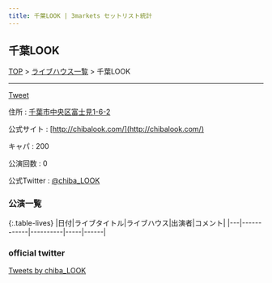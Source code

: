 ```yaml
---
title: 千葉LOOK | 3markets セットリスト統計
---
```

## 千葉LOOK

[TOP](/setlist/) > [ライブハウス一覧](livehouses.html) > 千葉LOOK

___

<a href="https://twitter.com/share?ref_src=twsrc%5Etfw" data-text="3markets[ ]セットリスト > 千葉LOOK" class="twitter-share-button" data-via="3markets" data-hashtags="3markets" data-related="3markets" data-show-count="false">Tweet</a>

住所
:    <a href="https://www.google.co.jp/maps/search/%E5%8D%83%E8%91%89%E5%B8%82%E4%B8%AD%E5%A4%AE%E5%8C%BA%E5%AF%8C%E5%A3%AB%E8%A6%8B1-6-2" rel="noopener noreferrer" target="_blank">千葉市中央区富士見1-6-2</a>

公式サイト
:    [http://chibalook.com/](http://chibalook.com/)

キャパ
:    200

公演回数
: 0


公式Twitter
: <a href="https://twitter.com/chiba_LOOK">@chiba_LOOK</a>


### 公演一覧

{:.table-lives}
|日付|ライブタイトル|ライブハウス|出演者|コメント|
|---|------------|----------|-----|------|




### official twitter

<a class="twitter-timeline" href="https://twitter.com/chiba_LOOK?ref_src=twsrc%5Etfw">Tweets by chiba_LOOK</a> <script async src="https://platform.twitter.com/widgets.js" charset="utf-8"></script>


<script async src="https://platform.twitter.com/widgets.js" charset="utf-8"></script>